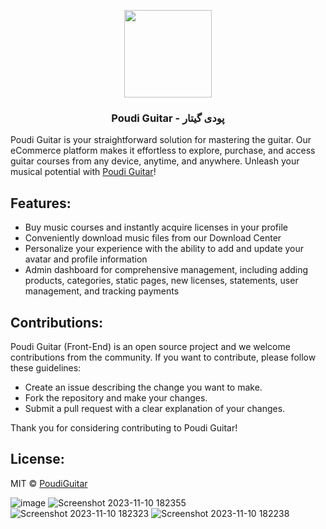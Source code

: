 <p align="center">
<img src="https://poudiguitar.com/_next/image?url=%2Fimages%2Fpoudi-logo.png&w=128&q=75" width="140">
<h3 align="center">Poudi Guitar - پودی گیتار</h3>
</p>

Poudi Guitar is your straightforward solution for mastering the guitar. Our eCommerce platform makes it effortless to explore, purchase, and access guitar courses from any device, anytime, and anywhere. Unleash your musical potential with [Poudi Guitar](https://poudiguitar.com/)!

## Features:
- Buy music courses and instantly acquire licenses in your profile
- Conveniently download music files from our Download Center
- Personalize your experience with the ability to add and update your avatar and profile information
- Admin dashboard for comprehensive management, including adding products, categories, static pages, new licenses, statements, user management, and tracking payments

## Contributions:

Poudi Guitar (Front-End) is an open source project and we welcome contributions from the community. If you want to contribute, please follow these guidelines:

- Create an issue describing the change you want to make.
- Fork the repository and make your changes.
- Submit a pull request with a clear explanation of your changes.

Thank you for considering contributing to Poudi Guitar!

## License:

MIT © [PoudiGuitar](https://github.com/pakzadjs/poudiguitar)


![image](https://github.com/pakzadjs/poudiguitar/assets/96146741/956f8566-63e9-45f7-8dfe-975b0f20b26b)
![Screenshot 2023-11-10 182355](https://github.com/pakzadjs/poudiguitar/assets/96146741/1da0ac63-5da0-48b7-8726-7c7ccf06285a)
![Screenshot 2023-11-10 182323](https://github.com/pakzadjs/poudiguitar/assets/96146741/ac3f1458-bc43-4420-ac7d-e91ef55a9dcf)
![Screenshot 2023-11-10 182238](https://github.com/pakzadjs/poudiguitar/assets/96146741/75ca1b81-dda0-4b87-bd33-70782f2d7d0b)
